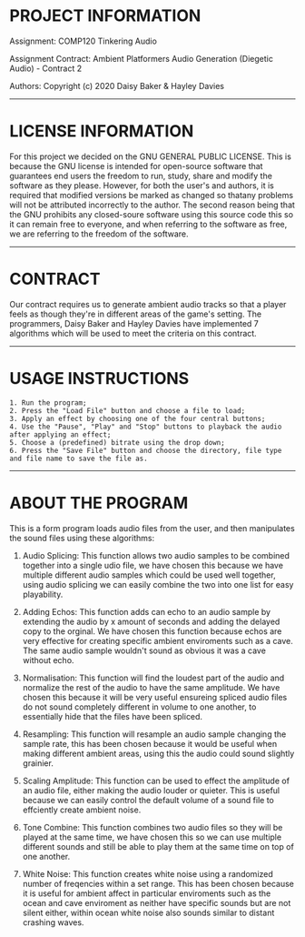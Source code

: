 # PROJECT INFORMATION

Assignment: COMP120 Tinkering Audio

Assignment Contract: Ambient Platformers Audio Generation (Diegetic Audio) - Contract 2

Authors: Copyright (c) 2020 Daisy Baker & Hayley Davies

----------

# LICENSE INFORMATION

For this project we decided on the GNU GENERAL PUBLIC LICENSE. This is because the GNU license is intended for
open-source software that guarantees end users the freedom to run, study, share and modify the software as they
please. However, for both the user's and authors, it is required that modified versions be marked as changed so 
thatany problems will not be attributed incorrectly to the author. The second reason being that the GNU prohibits 
any closed-soure software using this source code this so it can remain free to everyone, and when referring to 
the software as free, we are referring to the freedom of the software.

----------

# CONTRACT

Our contract requires us to generate ambient audio tracks so that a player feels as though they're in 
different areas of the game's setting. The programmers, Daisy Baker and Hayley Davies have implemented 7 
algorithms which will be used to meet the criteria on this contract.

----------

# USAGE INSTRUCTIONS
```
1. Run the program;
2. Press the "Load File" button and choose a file to load;
3. Apply an effect by choosing one of the four central buttons;
4. Use the "Pause", "Play" and "Stop" buttons to playback the audio after applying an effect;
5. Choose a (predefined) bitrate using the drop down;
6. Press the "Save File" button and choose the directory, file type and file name to save the file as.
```

----------

# ABOUT THE PROGRAM

This is a form program loads audio files from the user, and then manipulates the sound files using these algorithms:

1. Audio Splicing:
    This function allows two audio samples to be combined together into a single 
    udio file, we have chosen this because we have multiple different audio 
    samples which could be used well together, using audio splicing we can easily 
    combine the two into one list for easy playability.

2. Adding Echos:
    This function adds can echo to an audio sample by extending the audio by x
    amount of seconds and adding the delayed copy to the orginal. We have chosen
    this function because echos are very effective for creating specific 
    ambient enviroments such as a cave. The same audio sample wouldn't sound as 
    obvious it was a cave without echo.

3. Normalisation:
    This function will find the loudest part of the audio and normalize the rest
    of the audio to have the same amplitude. We have chosen this because it will 
    be very useful ensureing spliced audio files do not sound completely different
    in volume to one another, to essentially hide that the files have been spliced.

4. Resampling:
    This function will resample an audio sample changing the sample rate, this has
    been chosen because it would be useful when making different ambient areas, 
    using this the audio could sound slightly grainier.

5. Scaling Amplitude:
    This function can be used to effect the amplitude of an audio file, either
    making the audio louder or quieter. This is useful because we can easily control
    the default volume of a sound file to effciently create ambient noise.

6. Tone Combine:
    This function combines two audio files so they will be played at the same time,
    we have chosen this so we can use multiple different sounds and still be able to
    play them at the same time on top of one another.

7. White Noise:
    This function creates white noise using a randomized number of freqencies within
    a set range. This has been chosen because it is useful for ambient affect in 
    particular enviroments such as the ocean and cave enviroment as neither have 
    specific sounds but are not silent either, within ocean white noise also sounds
    similar to distant crashing waves.

